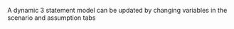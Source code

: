 A dynamic 3 statement model can be updated by changing variables in the scenario and assumption tabs
